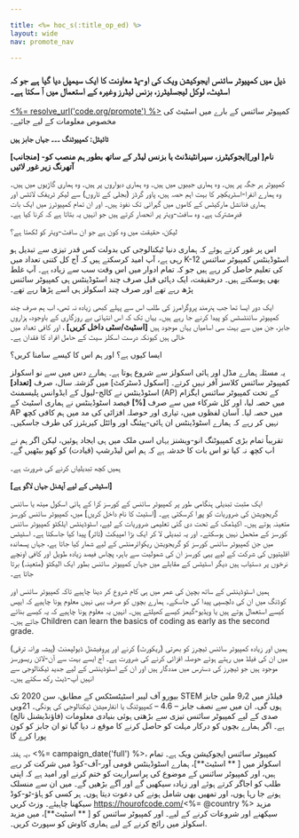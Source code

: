 ```yaml
---

title: <%= hoc_s(:title_op_ed) %>
layout: wide
nav: promote_nav

---
```



### ذیل میں کمپیوٹر سائنس ایجوکیشن ویک کی او-پڈ معاونت کا ایک سیمپل دیا گیا ہے جو کہ اسٹیٹ، لوکل لیجسلیٹرز، بزنس لیڈرز وغیرہ کے استعمال میں آ سکتا ہے۔

  


[<%= resolve_url('code.org/promote') %>](<%= resolve_url('https://code.org/promote') %>) کمپیوٹر سائنس کے بارے میں اسٹیٹ کی مخصوص معلومات کے لیے جائیے۔

**ٹائیٹل: کمپیوٹنگ ۔۔۔ جہاں جابز ہیں**

**[منجانب] نام[ اور]ایجوکیٹرز، سپرانٹینڈنٹ یا بزنس لیڈر کے ساتھ بطور ہم منصب کو-آتھرنگ زیر غور لائیں**

کمپیوٹر ہر جگہ پر ہیں۔ وہ ہماری جیبوں میں ہیں۔ وہ ہماری دیواروں پر ہیں۔ وہ ہماری گاڑیوں میں ہیں۔ وہ ہمارے انفرا-اسٹریکچر کا بہت اہم حصہ ہیں، پاور گرڈز (بجلی کے تاروں) سے لیکر ٹریفک لائٹس اور ہماری فنانشل مارکیٹس کے کاموں میں گہرائی تک نفوذ ہیں۔ اور ان تمام کمپیوٹرز میں ایک بات قدرِمشترک ہے۔ وہ سافٹ-ویئر پر انحصار کرتے ہیں جو انہیں یہ بتاتا ہے کہ کرنا کیا ہے۔

لیکن، حقیقت میں وہ کون ہے جو ان سافٹ-ویئر کو لکھتا ہے؟

اس پر غور کرتے ہوئے کہ ہماری دنیا ٹیکنالوجی کی بدولت کس قدر تیزی سے تبدیل ہو رہی ہے، آپ امید کرسکتے ہیں کہ آج کل کتنی تعداد میں K-12 اسٹوڈینٹس کمپیوٹر سائنس کی تعلیم حاصل کر رہے ہیں جو کہ تمام ادوار میں اس وقت سب سے زیادہ ہے۔ آپ غلط بھی ہوسکتے ہیں۔ درحقیقت، ایک دہائی قبل صرف چند اسٹوڈینٹس ہی کمپیوٹر سائنس پڑھ رہے تھے اور صرف چند اسکولز ہی اسے پڑھا رہے تھے۔

ایک دور ایسا تھا جب ہنرمند پروگرامرز کی طلب اس سے پہلے کبھی زیادہ نہ تھی، اب ہم صرف چند کمپیوٹر سائنٹسٹس کو پیدا کرنے جا رہے ہیں۔ یہاں تک کہ اس انتہائی بے روزگاری کے باوجود، ہزاروں جابز، جن میں سے بہت سی اسامیاں یہاں موجود ہیں **[اسٹیٹ/سٹی داخل کریں]** ، اور کافی تعداد میں خالی ہیں کیونکہ درست اسکلز سیٹ کے حامل افراد کا فقدان ہے۔

ایسا کیوں ہے؟ اور ہم اس کا کیسے سامنا کریں؟

یہ مسئلہ ہمارے مڈل اور ہائی اسکولز سے شروع ہوتا ہے۔ ہمارے دس میں سے نو اسکولز کمپیوٹر سائنس کلاسز آفر نہیں کرتے۔ [اسکول ڈسٹرکٹ]</strong> میں گزشتہ سال، صرف **[تعداد]** اسٹوڈینٹس نے کالج-لیول کے ایڈوانس پلیسمنٹ (AP) کے تحت کمپیوٹر سائنس ایگزام میں حصہ لیا، اور کل شرکاء میں سے صرف **[%]** فیصد اسٹوڈینٹس نے ہماری اسٹیٹ کے AP میں حصہ لیا۔ آسان لفظوں میں، تیاری اور حوصلہ افزائی کی مد میں ہم کافی کچھ نہیں کر رہے کہ ہمارے اسٹوڈینٹس ان ہائی-پیئنگ اور وائٹل کیریئرز کی طرف جاسکیں۔

تقریباً تمام بڑی کمپیوٹنگ انو-ویشنز یہاں اسی ملک میں ہی ایجاد ہوئیں، لیکن اگر ہم نے اب کچھ نہ کیا تو اس بات کا خدشہ ہے کہ ہم اس لیڈرشپ (قیادت) کو کھو بیٹھیں گے۔

ہمیں کچھ تبدیلیاں کرنے کی ضرورت ہے۔

**[اسٹیٹس کے لیے آپشنل جہاں لاگو ہے]**

ایک مثبت تبدیلی ہنگامی طور پر کمپیوٹر سائنس کے کورسز کرا کے ہائی اسکول میتھ یا سائنس گریجویشن کی ضروریات کو پورا کرسکتی ہے۔ [اسٹیٹ کا نام داخل کریں] میں، کمپیوٹر سائنس کورسز متعینہ ہوتے ہیں۔ اکیڈمک کے تحت دی گئی تعلیمی ضروریات کے لیے، اسٹوڈینٹس ایلکٹو کمپیوٹر سائنس کورسز کے متحمل نہیں ہوسکتے۔ اور یہ تبدیلی لا کر ایک بڑا امپیکٹ (تاثر) پیدا کیا جاسکتا ہے۔ اسٹیٹس میں جن کمپیوٹر سائنس کورسز کو گریجویشن ریکوائرمنٹس کے لیے شمار کیا جاتا ہے، جہاں پسماندہ اقلیتیوں کی شرکت کے لیے یہی کورسز ان کی شمولیت سے باہر، پچاس فیصد زیادہ طویل اور کافی اونچے نرخوں پر دستیاب ہیں دیگر اسٹیٹس کے مقابلے میں جہاں کمپیوٹر سائنس بطور ایک الیکٹو (متعینہ) برتا جاتا ہے۔

ہمیں اسٹوڈینٹس کے ساتھ بچپن کی عمر میں ہی کام شروع کر دینا چاہیے تاکہ کمپیوٹر سائنس اور کوڈنگ میں ان کی دلچسپی پیدا کی جاسکے۔ ہمارے بچوں کو صرف یہی نہیں معلوم ہونا چاہیے کہ ایپس کیسے استعمال ہوتے ہیں یا ویڈیو-گیمز کیسے کھیلتے ہیں۔ انہیں یہ معلوم ہونا چاہیے کہ یہ کیسے بنائے جاتے ہیں۔ Children can learn the basics of coding as early as the second grade.

ہمیں اور زیادہ کمپیوٹر سائنس ٹیچرز کو بھرتی (ریکورٹ) کرنے اور پروفیشنل ڈیولپمنٹ (پیشہ ورانہ ترقی) میں ان کی فیلڈ میں رہتے ہوئے حوصلہ افزائی کرنے کی ضرورت ہے۔ آج ایسے بہت سے آن-لائن ریسورسز موجود ہیں جو ٹیچرز کی دسترس میں مددگار ہیں اور ان کے اسٹوڈینٹس کے لیے جدید ٹیکنالوجی سے انہیں اَپ-ڈیٹ رکھ سکتے ہیں۔

بیورو آف لیبر اسٹیٹسٹکس کے مطابق، سن 2020 تک STEM فیلڈز میں 9٫2 ملین جابز ہوں گی۔ ان میں سے نصف جابز – 4.6 – کمپیوٹنگ یا انفارمیشن ٹیکنالوجی کی ہونگی۔ 21ویں صدی کے لیے کمپیوٹر سائنس تیزی سے بڑھتی ہوئی بنیادی معلومات (فاؤنڈیشنل نالج) ہے۔ اگر ہمارے بچوں کو درکار مہلت کو حاصل کرنے کا موقع نہ دیا گیا تو ان جابز کو کون پورا کرے گا

یہ ہفتہ، <%= campaign_date('full') %>، کمپیوٹر سائنس ایجوکیشن ویک ہے۔ تمام اسکولز میں [ ** اسٹیٹ**]، ہمارے اسٹوڈینٹس قومی آور-آف-کوڈ میں شرکت کر رہے ہیں، اور کمپیوٹر سائنس کے موضوع کی پراسراریت کو ختم کرنے اور امید ہے کہ اپنی طلب کو اجاگر کرتے ہوئے اور زیادہ سیکھیں گے اور آگے بڑھیں گے۔ میں ان سے منسلک ہونے جا رہا ہوں، اور تمھیں بھی شامل ہونے کی دعوت دیتا ہوں۔ ہر کسی کو ہاؤ-ٹو-کوڈ سیکھنا چاہیئے۔ وزٹ کریں https://hourofcode.com/<%= @country %> مزید سیکھنے اور شروعات کرنے کے لیے۔ اور کمپیوٹر سائنس کو [ ** اسٹیٹ**]، میں مزید اسکولز میں رائج کرنے کے لیے ہماری کاوش کو سپورٹ کریں۔.

